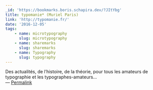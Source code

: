 ```yaml
---
_id: 'https://bookmarks.boris.schapira.dev/?JItYbg'
title: typomanie* (Muriel Paris)
link: 'http://typomanie.fr/'
date: '2016-12-05'
tags:
    - name: microtypography
      slug: microtypography
    - name: sharemarks
      slug: sharemarks
    - name: Typography
      slug: typography
---
```


Des actualités, de l’histoire, de la théorie, pour tous les amateurs de
typographie et les typographes-amateurs… <br>&#8212;
<a href="https://bookmarks.boris.schapira.dev/?JItYbg" title="Permalink">Permalink</a>
